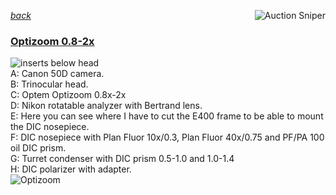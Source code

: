 ---
---
*[back](../)*
<a href="https://www.gixen.com/index.php" name="9e092736783d0da1dfd8413d57d10faf" target="_blank" >
<img align=right src="https://www.gixen.com/images/gixenlink.gif" border="0" alt="Auction Sniper" title="Auction Sniper">
</a>  

### [Optizoom 0.8-2x](https://www.photomacrography.net/forum/viewtopic.php?p=82446#p82446)  
![inserts below head](http://www.photomacrography.net/forum/userpix/820_E40011_1.jpg)  
A: Canon 50D camera.  
B: Trinocular head.  
C: Optem Optizoom 0.8x-2x  
D: Nikon rotatable analyzer with Bertrand lens.  
E: Here you can see where I have to cut the E400 frame to be able to mount the DIC nosepiece.  
F: DIC nosepiece with Plan Fluor 10x/0.3, Plan Fluor 40x/0.75 and PF/PA 100 oil DIC prism.  
G: Turret condenser with DIC prism 0.5-1.0 and 1.0-1.4  
H: DIC polarizer with adapter.  
![Optizoom](/microscope/Nikon/Optiphot66_DIC/OptiZoom.jpg)  

